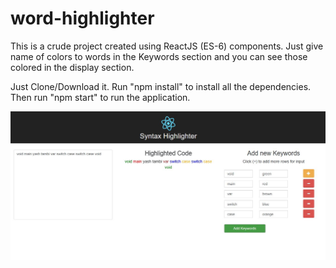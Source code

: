 # word-highlighter
This is a crude project created using ReactJS (ES-6) components. Just give name of colors to words in the Keywords section and you can see those colored in the display section.

Just Clone/Download it. Run "npm install" to install all the dependencies. Then run "npm start" to run the application.

![word highlighter](./Syntax_Highlighter_1.jpg?raw=true "Word Highlighter")
